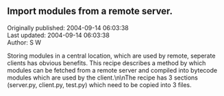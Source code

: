 ## Import modules from a remote server.  
Originally published: 2004-09-14 06:03:38  
Last updated: 2004-09-14 06:03:38  
Author: S W  
  
Storing modules in a central location, which are used by remote, seperate clients has obvious benefits. This recipe describes a method by which modules can be fetched from a remote server and compiled into bytecode modules which are used by the client.\n\nThe recipe has 3 sections (server.py, client.py, test.py) which need to be copied into 3 files.